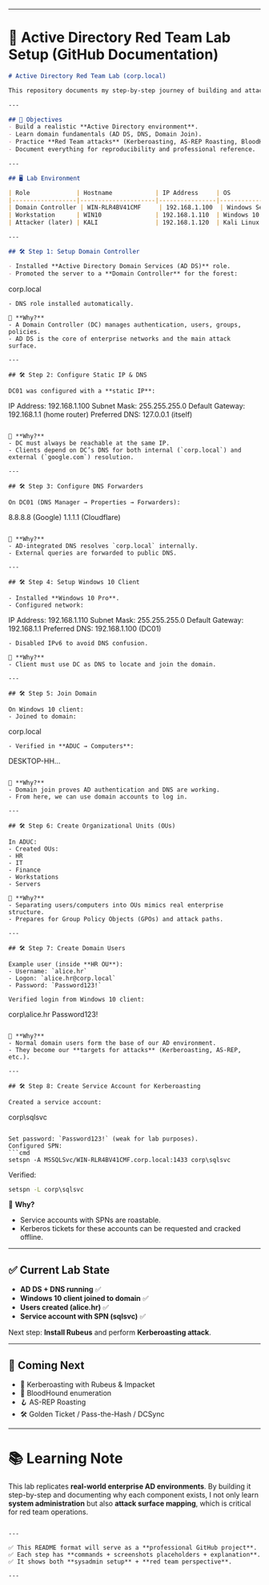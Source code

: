 
---

# 📝 Active Directory Red Team Lab Setup (GitHub Documentation)

```markdown
# Active Directory Red Team Lab (corp.local)

This repository documents my step-by-step journey of building and attacking an **Active Directory lab** to prepare for **Certified Red Team Operator (CRTO)** and other red team engagements.

---

## 🎯 Objectives
- Build a realistic **Active Directory environment**.
- Learn domain fundamentals (AD DS, DNS, Domain Join).
- Practice **Red Team attacks** (Kerberoasting, AS-REP Roasting, BloodHound, Pass-the-Hash, DCSync, etc.).
- Document everything for reproducibility and professional reference.

---

## 🖥️ Lab Environment

| Role             | Hostname            | IP Address     | OS                   |
|------------------|---------------------|----------------|----------------------|
| Domain Controller | WIN-RLR4BV41CMF     | 192.168.1.100  | Windows Server 2019  |
| Workstation      | WIN10               | 192.168.1.110  | Windows 10 Pro       |
| Attacker (later) | KALI                | 192.168.1.120  | Kali Linux           |

---

## 🛠️ Step 1: Setup Domain Controller

- Installed **Active Directory Domain Services (AD DS)** role.
- Promoted the server to a **Domain Controller** for the forest:
```

corp.local

```
- DNS role installed automatically.

📌 **Why?**
- A Domain Controller (DC) manages authentication, users, groups, policies.
- AD DS is the core of enterprise networks and the main attack surface.

---

## 🛠️ Step 2: Configure Static IP & DNS

DC01 was configured with a **static IP**:

```

IP Address: 192.168.1.100
Subnet Mask: 255.255.255.0
Default Gateway: 192.168.1.1 (home router)
Preferred DNS: 127.0.0.1 (itself)

```

📌 **Why?**
- DC must always be reachable at the same IP.
- Clients depend on DC’s DNS for both internal (`corp.local`) and external (`google.com`) resolution.

---

## 🛠️ Step 3: Configure DNS Forwarders

On DC01 (DNS Manager → Properties → Forwarders):

```

8.8.8.8  (Google)
1.1.1.1  (Cloudflare)

```

📌 **Why?**
- AD-integrated DNS resolves `corp.local` internally.
- External queries are forwarded to public DNS.

---

## 🛠️ Step 4: Setup Windows 10 Client

- Installed **Windows 10 Pro**.
- Configured network:
```

IP Address: 192.168.1.110
Subnet Mask: 255.255.255.0
Default Gateway: 192.168.1.1
Preferred DNS: 192.168.1.100 (DC01)

```
- Disabled IPv6 to avoid DNS confusion.

📌 **Why?**
- Client must use DC as DNS to locate and join the domain.

---

## 🛠️ Step 5: Join Domain

On Windows 10 client:
- Joined to domain:
```

corp.local

```
- Verified in **ADUC → Computers**:
```

DESKTOP-HH...

```

📌 **Why?**
- Domain join proves AD authentication and DNS are working.
- From here, we can use domain accounts to log in.

---

## 🛠️ Step 6: Create Organizational Units (OUs)

In ADUC:
- Created OUs:
- HR
- IT
- Finance
- Workstations
- Servers

📌 **Why?**
- Separating users/computers into OUs mimics real enterprise structure.
- Prepares for Group Policy Objects (GPOs) and attack paths.

---

## 🛠️ Step 7: Create Domain Users

Example user (inside **HR OU**):
- Username: `alice.hr`
- Logon: `alice.hr@corp.local`
- Password: `Password123!`

Verified login from Windows 10 client:
```

corp\alice.hr
Password123!

```

📌 **Why?**
- Normal domain users form the base of our AD environment.
- They become our **targets for attacks** (Kerberoasting, AS-REP, etc.).

---

## 🛠️ Step 8: Create Service Account for Kerberoasting

Created a service account:
```

corp\sqlsvc

````

Set password: `Password123!` (weak for lab purposes).  
Configured SPN:
```cmd
setspn -A MSSQLSvc/WIN-RLR4BV41CMF.corp.local:1433 corp\sqlsvc
````

Verified:

```cmd
setspn -L corp\sqlsvc
```

📌 **Why?**

* Service accounts with SPNs are roastable.
* Kerberos tickets for these accounts can be requested and cracked offline.

---

## ✅ Current Lab State

* **AD DS + DNS running** ✅
* **Windows 10 client joined to domain** ✅
* **Users created (alice.hr)** ✅
* **Service account with SPN (sqlsvc)** ✅

Next step: **Install Rubeus** and perform **Kerberoasting attack**.

---

## 🔮 Coming Next

* 🔑 Kerberoasting with Rubeus & Impacket
* 🔎 BloodHound enumeration
* 🪝 AS-REP Roasting
* 🛠️ Golden Ticket / Pass-the-Hash / DCSync

---

# 📚 Learning Note

This lab replicates **real-world enterprise AD environments**.
By building it step-by-step and documenting why each component exists, I not only learn **system administration** but also **attack surface mapping**, which is critical for red team operations.

```

---

✅ This README format will serve as a **professional GitHub project**.  
✅ Each step has **commands + screenshots placeholders + explanation**.  
✅ It shows both **sysadmin setup** + **red team perspective**.  

---
```
